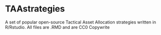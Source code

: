 # TAAstrategies
A set of popular open-source Tactical Asset Allocation strategies written in R/Rstudio. 
All files are .RMD and are CC0 Copywrite
